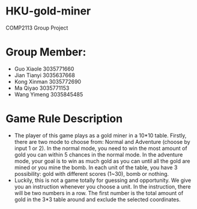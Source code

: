 # HKU-gold-miner
COMP2113 Group Project

# Group Member:
* Guo Xiaole 3035771660
* Jian Tianyi 3035637668
* Kong Xinman 3035772690
* Ma Qiyao 3035771153
* Wang Yimeng 3035845485

# Game Rule Description
* The player of this game plays as a gold miner in a 10*10 table. Firstly, there are two mode to choose from: Normal and Adventure (choose by input 1 or 2). In the normal mode, you need to win the most amount of gold you can within 5 chances in the normal mode. In the adventure mode, your goal is to win as much gold as you can until all the gold are mined or you mine the bomb. In each unit of the table, you have 3 possibility: gold with different scores (1~30), bomb or nothing. 
* Luckily, this is not a game totally for guessing and opportunity. We give you an instruction whenever you choose a unit. In the instruction, there will be two numbers in a row. The first number is the total amount of gold in the 3*3 table around and exclude the selected coordinates.
